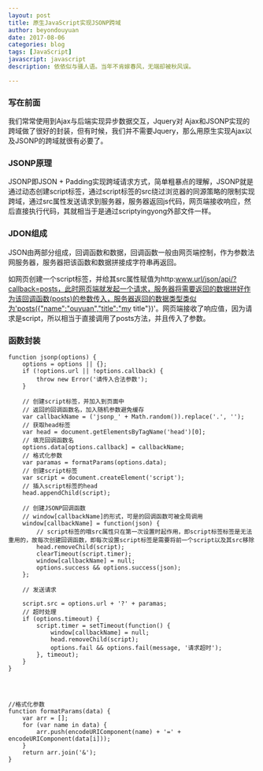 ```yaml
---
layout: post
title: 原生JavaScript实现JSONP跨域
author: beyondouyuan
date: 2017-08-06
categories: blog
tags: [JavaScript]
javascript: javascript
description: 依依似与骚人语。当年不肯嫁春风，无端却被秋风误。

---
```


### 写在前面 ###

我们常常使用到Ajax与后端实现异步数据交互，Jquery对
Ajax和JSONP实现的跨域做了很好的封装，但有时候，我们并不需要Jquery，那么用原生实现Ajax以及JSONP的跨域就很有必要了。


### JSONP原理

JSONP即JSON + Padding实现跨域请求方式，简单粗暴点的理解，JSONP就是通过动态创建script标签，通过script标签的src绕过浏览器的同源策略的限制实现跨域，通过src属性发送请求到服务器，服务器返回js代码，网页端接收响应，然后直接执行代码，其就相当于是通过scriptyingyong外部文件一样。

### JDON组成

JSON由两部分组成，回调函数和数据，回调函数一般由网页端控制，作为参数法网服务器，服务器把该函数和数据拼接成字符串再返回。

如网页创建一个script标签，并给其src属性赋值为http:www.url/json/api/?callback=posts，此时网页端就发起一个请求，服务器将需要返回的数据拼好作为该回调函数(posts)的参数传入，服务器返回的数据类型类似为'posts({"name":"ouyuan","title":"my title"})'。网页端接收了响应值，因为请求是script，所以相当于直接调用了posts方法，并且传入了参数。

### 函数封装

    function jsonp(options) {
        options = options || {};
        if (!options.url || !options.callback) {
            throw new Error('请传入合法参数');
        }

        // 创建script标签，并加入到页面中
        // 返回的回调函数名，加入随机参数避免缓存
        var callbackName = ('jsonp_' + Math.random()).replace('.', '');
        // 获取head标签
        var head = document.getElementsByTagName('head')[0];
        // 填充回调函数名
        options.data[options.callback] = callbackName;
        // 格式化参数
        var paramas = formatParams(options.data);
        // 创建script标签
        var script = document.createElement('script');
        // 插入script标签的head
        head.appendChild(script);

        // 创建JSONP回调函数
        // window[callbackName]的形式，可是的回调函数可被全局调用
        window[callbackName] = function(json) {
            // script标签的哦src属性只在第一次设置时起作用，即script标签标签是无法重用的，故每次创建回调函数，即每次设置script标签是需要将前一个script以及其src移除
            head.removeChild(script);
            clearTimeout(script.timer);
            window[callbackName] = null;
            options.success && options.success(json);
        };

        // 发送请求

        script.src = options.url + '?' + paramas;
        // 超时处理
        if (options.timeout) {
            script.timer = setTimeout(function() {
                window[callbackName] = null;
                head.removeChild(script);
                options.fail && options.fail(message, '请求超时');
            }, timeout);
        }
    }




    //格式化参数
    function formatParams(data) {
        var arr = [];
        for (var name in data) {
            arr.push(encodeURIComponent(name) + '=' + encodeURIComponent(data[i]));
        }
        return arr.join('&');
    }













































